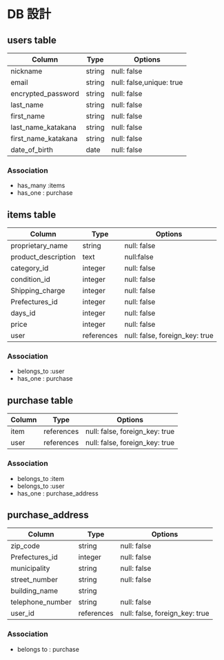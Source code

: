 # DB 設計

## users table

| Column             | Type                | Options                 |
|--------------------|---------------------|-------------------------|
| nickname           | string              | null: false             |
| email              | string              | null: false,unique: true|
| encrypted_password | string              | null: false             |
| last_name          | string              | null: false             |
| first_name         | string              | null: false             |
| last_name_katakana | string              | null: false             |
| first_name_katakana| string              | null: false             |
| date_of_birth      | date                | null: false             |

### Association

* has_many :items
* has_one : purchase


## items table
| Column                | Type                | Options                                  |
|--------------------   |---------------------|-------------------------                 |
| proprietary_name      | string              | null: false                              |
| product_description   | text                | null:false                               |
| category_id           | integer             | null: false                              |
| condition_id          | integer             | null: false                              |
| Shipping_charge       | integer             | null: false                              |
| Prefectures_id        | integer             | null: false                              |
| days_id               | integer             | null: false                              |
| price                 | integer             | null: false                              |
| user                  | references          | null: false, foreign_key: true           |

### Association

- belongs_to :user
- has_one : purchase


##  purchase table

| Column      | Type       | Options                        |
|-------------|------------|-------------------             |
| item        | references | null: false, foreign_key: true |
| user        | references | null: false, foreign_key: true |

### Association

- belongs_to :item
- belongs_to :user
- has_one : purchase_address


## purchase_address 
| Column             | Type       | Options           |
|-------------       |------------|-------------------|
| zip_code           | string     | null: false       |
| Prefectures_id     | integer    | null: false       |
| municipality       | string     | null: false       |
| street_number      | string     | null: false       |
| building_name      | string     |                   |
| telephone_number   | string     | null: false       |
| user_id            | references | null: false, foreign_key: true |


### Association
- belongs to : purchase